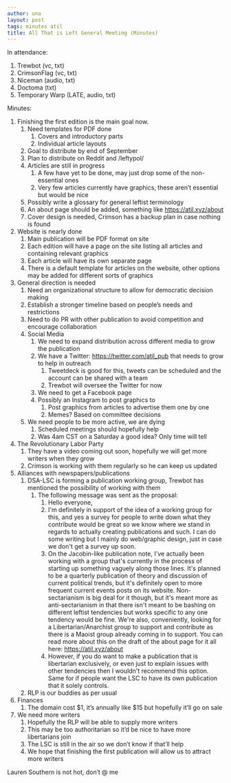 ```yaml
---
author: una
layout: post
tags: minutes atil
title: All That is Left General Meeting (Minutes)
---
```


In attendance:

1. Trewbot (vc, txt)
2. CrimsonFlag (vc, txt)
3. Niceman (audio, txt)
4. Doctoma (txt)
5. Temporary Warp (LATE, audio, txt)

Minutes:

1. Finishing the first edition is the main goal now.
    1. Need templates for PDF done
        1. Covers and introductory parts
        2. Individual article layouts
    2. Goal to distribute by end of September
    3. Plan to distribute on Reddit and /leftypol/
    4. Articles are still in progress
        1. A few have yet to be done, may just drop some of the non-essential
           ones
        2. Very few articles currently have graphics, these aren’t essential but
           would be nice
    5. Possibly write a glossary for general leftist terminology
    6. An about page should be added, something like https://atil.xyz/about
    7. Cover design is needed, Crimson has a backup plan in case nothing is found
2. Website is nearly done
    1. Main publication will be PDF format on site
    2. Each edition will have a page on the site listing all articles and
       containing relevant graphics
    3. Each article will have its own separate page
    4. There is a default template for articles on the website, other options
       may be added for different sorts of graphics
3. General direction is needed
    1. Need an organizational structure to allow for democratic decision making
    2. Establish a stronger timeline based on people’s needs and restrictions
    3. Need to do PR with other publication to avoid competition and encourage
       collaboration
    4. Social Media
        1. We need to expand distribution across different media to grow the
           publication
        2. We have a Twitter: <https://twitter.com/atil_pub> that needs to grow
           to help in outreach
            1. Tweetdeck is good for this, tweets can be scheduled and the
               account can be shared with a team
            2. Trewbot will oversee the Twitter for now
        3. We need to get a Facebook page
        4. Possibly an Instagram to post graphics to
            1. Post graphics from articles to advertise them one by one
            2. Memes? Based on committee decisions
    5. We need people to be more active, we are dying
        1. Scheduled meetings should hopefully help
        2. Was 4am CST on a Saturday a good idea? Only time will tell
4. The Revolutionary Labor Party
    1. They have a video coming out soon, hopefully we will get more writers
       when they grow
    2. Crimson is working with them regularly so he can keep us updated
5. Alliances with newspapers/publications
    1. DSA-LSC is forming a publication working group, Trewbot has mentioned the
       possibility of working with them
        1. The following message was sent as the proposal:
            1. Hello everyone,
            2. I'm definitely in support of the idea of a working group for
               this, and yes a survey for people to write down what they
               contribute would be great so we know where we stand in regards to
               actually creating publications and such. I can do some writing
               but I mainly do web/graphic design, just in case we don't get a
               survey up soon.
            3. On the Jacobin-like publication note, I've actually been working
               with a group that's currently in the process of starting up
               something vaguely along those lines. It's planned to be a
               quarterly publication of theory and discussion of current
               political trends, but it's definitely open to more frequent
               current events posts on its website. Non-sectarianism is big deal
               for it though, but it's meant more as anti-sectarianism in that
               there isn't meant to be bashing on different leftist tendencies
               but works specific to any one tendency would be fine. We're also,
               conveniently, looking for a Libertarian/Anarchist group to
               support and contribute as there is a Maoist group already coming
               in to support. You can read more about this on the draft of the
               about page for it all here: <https://atil.xyz/about>
            4. However, if you do want to make a publication that is libertarian
               exclusively, or even just to explain issues with other tendencies
               then I wouldn't recommend this option. Same for if people want
               the LSC to have its own publication that it solely controls.
    2. RLP is our buddies as per usual
6. Finances
    1. The domain cost \$1, it’s annually like \$15 but hopefully it’ll go on
       sale
7. We need more writers
    1. Hopefully the RLP will be able to supply more writers
    2. This may be too authoritarian so it’d be nice to have more libertarians
       join
    3. The LSC is still in the air so we don’t know if that’ll help
    4. We hope that finishing the first publication will allow us to attract
       more writers

Lauren Southern is not hot, don’t @ me
